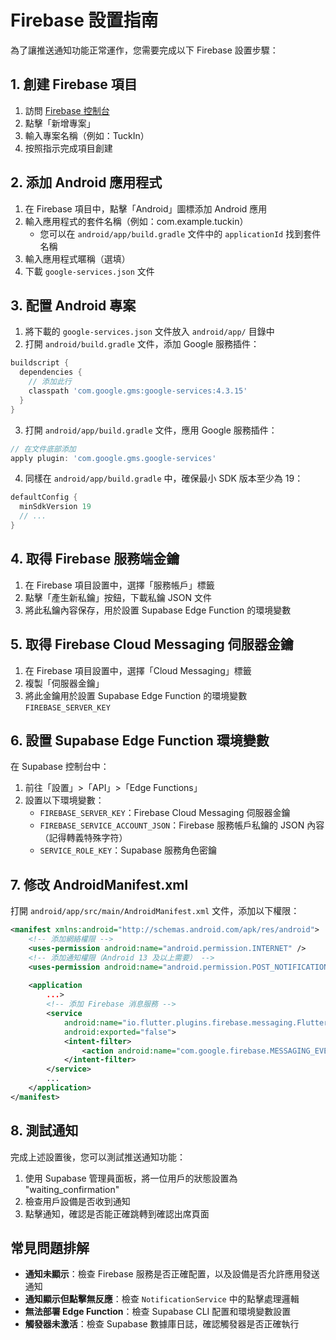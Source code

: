 # Firebase 設置指南

為了讓推送通知功能正常運作，您需要完成以下 Firebase 設置步驟：

## 1. 創建 Firebase 項目

1. 訪問 [Firebase 控制台](https://console.firebase.google.com/)
2. 點擊「新增專案」
3. 輸入專案名稱（例如：TuckIn）
4. 按照指示完成項目創建

## 2. 添加 Android 應用程式

1. 在 Firebase 項目中，點擊「Android」圖標添加 Android 應用
2. 輸入應用程式的套件名稱（例如：com.example.tuckin）
   - 您可以在 `android/app/build.gradle` 文件中的 `applicationId` 找到套件名稱
3. 輸入應用程式暱稱（選填）
4. 下載 `google-services.json` 文件

## 3. 配置 Android 專案

1. 將下載的 `google-services.json` 文件放入 `android/app/` 目錄中
2. 打開 `android/build.gradle` 文件，添加 Google 服務插件：

```gradle
buildscript {
  dependencies {
    // 添加此行
    classpath 'com.google.gms:google-services:4.3.15'
  }
}
```

3. 打開 `android/app/build.gradle` 文件，應用 Google 服務插件：

```gradle
// 在文件底部添加
apply plugin: 'com.google.gms.google-services'
```

4. 同樣在 `android/app/build.gradle` 中，確保最小 SDK 版本至少為 19：

```gradle
defaultConfig {
  minSdkVersion 19
  // ...
}
```

## 4. 取得 Firebase 服務端金鑰

1. 在 Firebase 項目設置中，選擇「服務帳戶」標籤
2. 點擊「產生新私鑰」按鈕，下載私鑰 JSON 文件
3. 將此私鑰內容保存，用於設置 Supabase Edge Function 的環境變數

## 5. 取得 Firebase Cloud Messaging 伺服器金鑰

1. 在 Firebase 項目設置中，選擇「Cloud Messaging」標籤
2. 複製「伺服器金鑰」
3. 將此金鑰用於設置 Supabase Edge Function 的環境變數 `FIREBASE_SERVER_KEY`

## 6. 設置 Supabase Edge Function 環境變數

在 Supabase 控制台中：

1. 前往「設置」>「API」>「Edge Functions」
2. 設置以下環境變數：
   - `FIREBASE_SERVER_KEY`：Firebase Cloud Messaging 伺服器金鑰
   - `FIREBASE_SERVICE_ACCOUNT_JSON`：Firebase 服務帳戶私鑰的 JSON 內容（記得轉義特殊字符）
   - `SERVICE_ROLE_KEY`：Supabase 服務角色密鑰

## 7. 修改 AndroidManifest.xml

打開 `android/app/src/main/AndroidManifest.xml` 文件，添加以下權限：

```xml
<manifest xmlns:android="http://schemas.android.com/apk/res/android">
    <!-- 添加網絡權限 -->
    <uses-permission android:name="android.permission.INTERNET" />
    <!-- 添加通知權限（Android 13 及以上需要） -->
    <uses-permission android:name="android.permission.POST_NOTIFICATIONS" />
    
    <application
        ...>
        <!-- 添加 Firebase 消息服務 -->
        <service
            android:name="io.flutter.plugins.firebase.messaging.FlutterFirebaseMessagingService"
            android:exported="false">
            <intent-filter>
                <action android:name="com.google.firebase.MESSAGING_EVENT" />
            </intent-filter>
        </service>
        ...
    </application>
</manifest>
```

## 8. 測試通知

完成上述設置後，您可以測試推送通知功能：

1. 使用 Supabase 管理員面板，將一位用戶的狀態設置為 "waiting_confirmation"
2. 檢查用戶設備是否收到通知
3. 點擊通知，確認是否能正確跳轉到確認出席頁面

## 常見問題排解

- **通知未顯示**：檢查 Firebase 服務是否正確配置，以及設備是否允許應用發送通知
- **通知顯示但點擊無反應**：檢查 `NotificationService` 中的點擊處理邏輯
- **無法部署 Edge Function**：檢查 Supabase CLI 配置和環境變數設置
- **觸發器未激活**：檢查 Supabase 數據庫日誌，確認觸發器是否正確執行